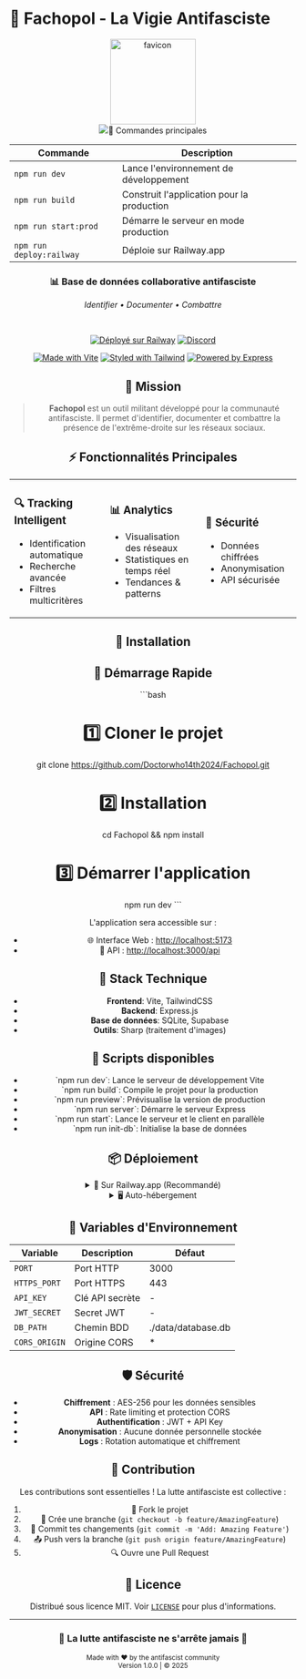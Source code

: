
# 🎯 Fachopol - La Vigie Antifasciste
<div style="text-align: center;">
  <img src="public/img/favicon.ico" alt="favicon" width="150" height="150" />
</div>

<div align="center">
  <img src="p## 🛠 Stack Technique

<table>
<tr>
  <th>Frontend</th>
  <th>Backend</th>
  <th>Infrastructure</th>
</tr>
<tr>
<td>

- ⚡️ Vite.js
- 🎨 TailwindCSS
- 📱 Responsive Design

</td>
<td>

- 🚀 Express.js
- 🗄 SQLite3
- 🔑 JWT Auth

</td>
<td>

- 🚂 Railway.app
- 🔒 Let's Encrypt
- 🚦 PM2

</td>
</tr>
</table>

## 📝 Commandes principales

| Commande | Description |
|----------|-------------|
| `npm run dev` | Lance l'environnement de développement |
| `npm run build` | Construit l'application pour la production |
| `npm run start:prod` | Démarre le serveur en mode production |
| `npm run deploy:railway` | Déploie sur Railway.app |on.svg" alt="Fachopol Logo" width="150" height="150" />
  
  <h3>📊 Base de données collaborative antifasciste</h3>
  
  <p><em>Identifier • Documenter • Combattre</em></p>

  <br/>

  [![Déployé sur Railway](https://img.shields.io/badge/🚂_Déployé_sur-Railway-131415?style=for-the-badge)](https://railway.app)
  [![Discord](https://img.shields.io/badge/💬_Rejoins_le-Discord-5865F2?style=for-the-badge&logo=discord&logoColor=white)](https://discord.gg/antifa)
  
  [![Made with Vite](https://img.shields.io/badge/⚡️_VITE-646CFF?style=for-the-badge&logo=vite&logoColor=white)](https://vitejs.dev/)
  [![Styled with Tailwind](https://img.shields.io/badge/🎨_TAILWIND-38B2AC?style=for-the-badge&logo=tailwind-css&logoColor=white)](https://tailwindcss.com)
  [![Powered by Express](https://img.shields.io/badge/🛠_EXPRESS-000000?style=for-the-badge&logo=express&logoColor=white)](https://expressjs.com)

## 🎯 Mission

> **Fachopol** est un outil militant développé pour la communauté antifasciste. Il permet d'identifier, documenter et combattre la présence de l'extrême-droite sur les réseaux sociaux.

## ⚡️ Fonctionnalités Principales

<table>
<tr>
  <td width="33%">
    <h3>🔍 Tracking Intelligent</h3>
    <ul>
      <li>Identification automatique</li>
      <li>Recherche avancée</li>
      <li>Filtres multicritères</li>
    </ul>
  </td>
  <td width="33%">
    <h3>📊 Analytics</h3>
    <ul>
      <li>Visualisation des réseaux</li>
      <li>Statistiques en temps réel</li>
      <li>Tendances & patterns</li>
    </ul>
  </td>
  <td width="33%">
    <h3>🔐 Sécurité</h3>
    <ul>
      <li>Données chiffrées</li>
      <li>Anonymisation</li>
      <li>API sécurisée</li>
    </ul>
  </td>
</tr>
</table>

## 🚀 Installation


## 🚀 Démarrage Rapide

\`\`\`bash
# 1️⃣ Cloner le projet
git clone https://github.com/Doctorwho14th2024/Fachopol.git

# 2️⃣ Installation
cd Fachopol && npm install

# 3️⃣ Démarrer l'application
npm run dev
\`\`\`

L'application sera accessible sur :
- 🌐 Interface Web : [http://localhost:5173](http://localhost:5173)
- 🔧 API : [http://localhost:3000/api](http://localhost:3000/api)

## 🧰 Stack Technique

- **Frontend**: Vite, TailwindCSS
- **Backend**: Express.js
- **Base de données**: SQLite, Supabase
- **Outils**: Sharp (traitement d'images)

## 📝 Scripts disponibles

- \`npm run dev\`: Lance le serveur de développement Vite
- \`npm run build\`: Compile le projet pour la production
- \`npm run preview\`: Prévisualise la version de production
- \`npm run server\`: Démarre le serveur Express
- \`npm run start\`: Lance le serveur et le client en parallèle
- \`npm run init-db\`: Initialise la base de données

## 📦 Déploiement

<details>
<summary>🚂 Sur Railway.app (Recommandé)</summary>

\`\`\`bash
# Installation du CLI Railway
npm i -g @railway/cli

# Login
railway login

# Déploiement
npm run deploy:railway
\`\`\`

</details>

<details>
<summary>🖥 Auto-hébergement</summary>

\`\`\`bash
# 1. Prérequis
sudo apt update && sudo apt install -y nodejs npm certbot

# 2. Configuration SSL
npm run deploy:setup-ssl

# 3. Démarrage production
npm run start:prod
\`\`\`

</details>

## 🔐 Variables d'Environnement

| Variable | Description | Défaut |
|----------|-------------|---------|
| `PORT` | Port HTTP | 3000 |
| `HTTPS_PORT` | Port HTTPS | 443 |
| `API_KEY` | Clé API secrète | - |
| `JWT_SECRET` | Secret JWT | - |
| `DB_PATH` | Chemin BDD | ./data/database.db |
| `CORS_ORIGIN` | Origine CORS | * |

## 🛡 Sécurité

- **Chiffrement** : AES-256 pour les données sensibles
- **API** : Rate limiting et protection CORS
- **Authentification** : JWT + API Key
- **Anonymisation** : Aucune donnée personnelle stockée
- **Logs** : Rotation automatique et chiffrement

## 🤝 Contribution

Les contributions sont essentielles ! La lutte antifasciste est collective :

1. 🍴 Fork le projet
2. 🌿 Crée une branche (`git checkout -b feature/AmazingFeature`)
3. 🔧 Commit tes changements (`git commit -m 'Add: Amazing Feature'`)
4. 📤 Push vers la branche (`git push origin feature/AmazingFeature`)
5. 🔍 Ouvre une Pull Request

## 📄 Licence

Distribué sous licence MIT. Voir [`LICENSE`](LICENSE) pour plus d'informations.

---

<div align="center">

### 🌟 La lutte antifasciste ne s'arrête jamais 🌟

<sub>Made with ❤️ by the antifascist community</sub>
<br/>
<sub>Version 1.0.0 | © 2025</sub>

</div>


